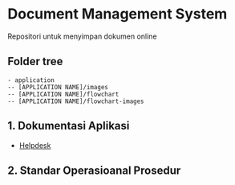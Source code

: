 # Document Management System
Repositori untuk menyimpan dokumen online
## Folder tree
```
- application
-- [APPLICATION NAME]/images
-- [APPLICATION NAME]/flowchart
-- [APPLICATION NAME]/flowchart-images
```

## 1. Dokumentasi Aplikasi
- [Helpdesk](https://github.com/bantenprov/document-management-system/blob/master/application/helpdesk/document/aplikasi-helpdesk.md)

## 2. Standar Operasioanal Prosedur
